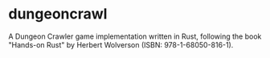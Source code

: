 # dungeoncrawl

A Dungeon Crawler game implementation written in Rust, following the book "Hands-on Rust" by Herbert Wolverson (ISBN: 978-1-68050-816-1).
